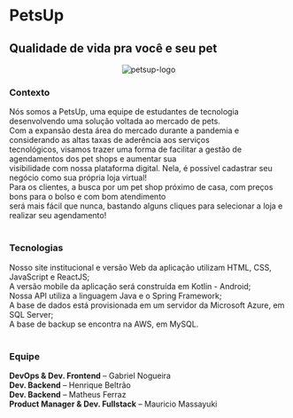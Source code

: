 # PetsUp
## Qualidade de vida pra você e seu pet
<p align="center"><img src="https://i.ibb.co/qsVJTzF/petsup-logo.png" alt="petsup-logo"/></p>

### Contexto

Nós somos a PetsUp, uma equipe de estudantes de tecnologia desenvolvendo uma solução voltada ao mercado de pets.<br>
Com a expansão desta área do mercado durante a pandemia e considerando as altas taxas de aderência aos serviços<br>
tecnológicos, visamos trazer uma forma de facilitar a gestão de agendamentos dos pet shops e aumentar sua<br>
visibilidade com nossa plataforma digital. Nela, é possível cadastrar seu negócio como sua própria loja virtual!<br>
Para os clientes, a busca por um pet shop próximo de casa, com preços bons para o bolso e com bom atendimento<br>
será mais fácil que nunca, bastando alguns cliques para selecionar a loja e realizar seu agendamento!<br><br>

### Tecnologias

Nosso site institucional e versão Web da aplicação utilizam HTML, CSS, JavaScript e ReactJS;<br>
A versão mobile da aplicação será construída em Kotlin - Android;<br>
Nossa API utiliza a linguagem Java e o Spring Framework;<br>
A base de dados está provisionada em um servidor da Microsoft Azure, em SQL Server;<br>
A base de backup se encontra na AWS, em MySQL.<br><br>

### Equipe

**DevOps & Dev. Frontend** – Gabriel Nogueira<br>
**Dev. Backend** – Henrique Beltrão<br>
**Dev. Backend** – Matheus Ferraz<br>
**Product Manager & Dev. Fullstack** – Mauricio Massayuki<br>

<!--

**Here are some ideas to get you started:**

🙋‍♀️ A short introduction - what is your organization all about?
🌈 Contribution guidelines - how can the community get involved?
👩‍💻 Useful resources - where can the community find your docs? Is there anything else the community should know?
🍿 Fun facts - what does your team eat for breakfast?
🧙 Remember, you can do mighty things with the power of [Markdown](https://docs.github.com/github/writing-on-github/getting-started-with-writing-and-formatting-on-github/basic-writing-and-formatting-syntax)
-->
